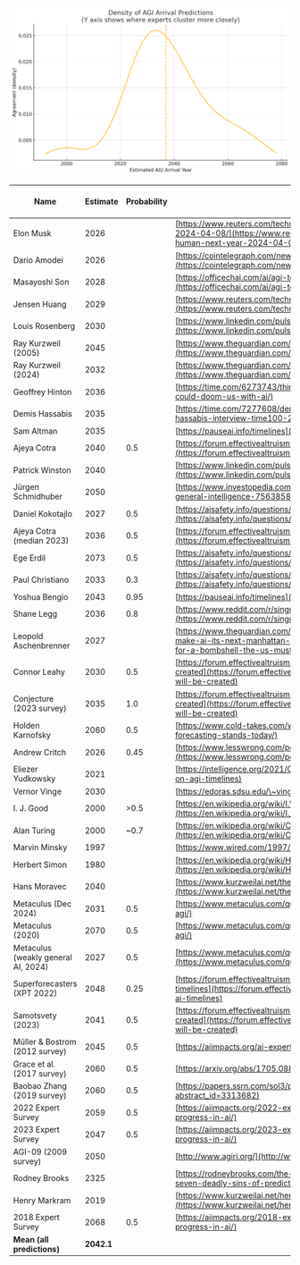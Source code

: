 ![AGI Timeline](agi-timeline.png "AGI Timeline")

| Name                                | Estimate   | Probability | Refs                                                                                                                                                                                                                                                                             | Mean Absolute Deviation | Variance   | Standard Deviation |
| ----------------------------------- | ---------- | ----------- | -------------------------------------------------------------------------------------------------------------------------------------------------------------------------------------------------------------------------------------------------------------------------------- | ----------------------- | ---------- | ------------------ |
| Elon Musk                           | 2026       |             | [https://www.reuters.com/technology/teslas-musk-predicts-ai-will-be-smarter-than-smartest-human-next-year-2024-04-08/](https://www.reuters.com/technology/teslas-musk-predicts-ai-will-be-smarter-than-smartest-human-next-year-2024-04-08/)                                     |                         |            |                    |
| Dario Amodei                        | 2026       |             | [https://cointelegraph.com/news/human-level-ai-as-early-as-2026-anthropic-ceo](https://cointelegraph.com/news/human-level-ai-as-early-as-2026-anthropic-ceo)                                                                                                                     |                         |            |                    |
| Masayoshi Son                       | 2028       |             | [https://officechai.com/ai/agi-to-arrive-much-sooner-than-in-2-3-years-softbanks-masayoshi-son/](https://officechai.com/ai/agi-to-arrive-much-sooner-than-in-2-3-years-softbanks-masayoshi-son/)                                                                                 |                         |            |                    |
| Jensen Huang                        | 2029       |             | [https://www.reuters.com/technology/nvidia-ceo-says-ai-could-pass-human-tests-five-years-2024-03-01/](https://www.reuters.com/technology/nvidia-ceo-says-ai-could-pass-human-tests-five-years-2024-03-01/)                                                                       |                         |            |                    |
| Louis Rosenberg                     | 2030       |             | [https://www.linkedin.com/pulse/we-chasing-mirage-artificial-general-intelligence-surinder-batra-1lnuf](https://www.linkedin.com/pulse/we-chasing-mirage-artificial-general-intelligence-surinder-batra-1lnuf)                                                                   |                         |            |                    |
| Ray Kurzweil (2005)                 | 2045       |             | [https://www.theguardian.com/technology/article/2024/jun/29/ray-kurzweil-google-ai-the-singularity-is-nearer](https://www.theguardian.com/technology/article/2024/jun/29/ray-kurzweil-google-ai-the-singularity-is-nearer)                                                       |                         |            |                    |
| Ray Kurzweil (2024)                 | 2032       |             | [https://www.theguardian.com/technology/article/2024/jun/29/ray-kurzweil-google-ai-the-singularity-is-nearer](https://www.theguardian.com/technology/article/2024/jun/29/ray-kurzweil-google-ai-the-singularity-is-nearer)                                                       |                         |            |                    |
| Geoffrey Hinton                     | 2036       |             | [https://time.com/6273743/thinking-that-could-doom-us-with-ai/](https://time.com/6273743/thinking-that-could-doom-us-with-ai/)                                                                                                                                                   |                         |            |                    |
| Demis Hassabis                      | 2035       |             | [https://time.com/7277608/demis-hassabis-interview-time100-2025/](https://time.com/7277608/demis-hassabis-interview-time100-2025/)                                                                                                                                               |                         |            |                    |
| Sam Altman                          | 2035       |             | [https://pauseai.info/timelines](https://pauseai.info/timelines)                                                                                                                                                                                                                 |                         |            |                    |
| Ajeya Cotra                         | 2040       | 0.5         | [https://forum.effectivealtruism.org/posts/hzhGL7tb56hG5pRXY/timelines-to-transformative-ai-an-investigation](https://forum.effectivealtruism.org/posts/hzhGL7tb56hG5pRXY/timelines-to-transformative-ai-an-investigation)                                                       |                         |            |                    |
| Patrick Winston                     | 2040       |             | [https://www.linkedin.com/pulse/we-chasing-mirage-artificial-general-intelligence-surinder-batra-1lnuf](https://www.linkedin.com/pulse/we-chasing-mirage-artificial-general-intelligence-surinder-batra-1lnuf)                                                                   |                         |            |                    |
| Jürgen Schmidhuber                  | 2050       |             | [https://www.investopedia.com/artificial-general-intelligence-7563858](https://www.investopedia.com/artificial-general-intelligence-7563858)                                                                                                                                     |                         |            |                    |
| Daniel Kokotajlo                    | 2027       | 0.5         | [https://aisafety.info/questions/5633/When-do-experts-think-human-level-AI-will-be-created](https://aisafety.info/questions/5633/When-do-experts-think-human-level-AI-will-be-created)                                                                                           |                         |            |                    |
| Ajeya Cotra (median 2023)           | 2036       | 0.5         | [https://forum.effectivealtruism.org/posts/hzhGL7tb56hG5pRXY/timelines-to-transformative-ai-an-investigation](https://forum.effectivealtruism.org/posts/hzhGL7tb56hG5pRXY/timelines-to-transformative-ai-an-investigation)                                                       |                         |            |                    |
| Ege Erdil                           | 2073       | 0.5         | [https://aisafety.info/questions/5633/When-do-experts-think-human-level-AI-will-be-created](https://aisafety.info/questions/5633/When-do-experts-think-human-level-AI-will-be-created)                                                                                           |                         |            |                    |
| Paul Christiano                     | 2033       | 0.3         | [https://aisafety.info/questions/5633/When-do-experts-think-human-level-AI-will-be-created](https://aisafety.info/questions/5633/When-do-experts-think-human-level-AI-will-be-created)                                                                                           |                         |            |                    |
| Yoshua Bengio                       | 2043       | 0.95        | [https://pauseai.info/timelines](https://pauseai.info/timelines)                                                                                                                                                                                                                 |                         |            |                    |
| Shane Legg                          | 2036       | 0.8         | [https://www.reddit.com/r/singularity/comments/1fla1tl/15\_years\_ago\_google\_deepmind\_cofounder\_shane\_legg/](https://www.reddit.com/r/singularity/comments/1fla1tl/15_years_ago_google_deepmind_cofounder_shane_legg/)                                                      |                         |            |                    |
| Leopold Aschenbrenner               | 2027       |             | [https://www.theguardian.com/commentisfree/article/2024/jun/15/hows-this-for-a-bombshell-the-us-must-make-ai-its-next-manhattan-project](https://www.theguardian.com/commentisfree/article/2024/jun/15/hows-this-for-a-bombshell-the-us-must-make-ai-its-next-manhattan-project) |                         |            |                    |
| Connor Leahy                        | 2030       | 0.5         | [https://forum.effectivealtruism.org/posts/SYtwChBTs6xkocBSP/when-do-experts-think-human-level-ai-will-be-created](https://forum.effectivealtruism.org/posts/SYtwChBTs6xkocBSP/when-do-experts-think-human-level-ai-will-be-created)                                             |                         |            |                    |
| Conjecture (2023 survey)            | 2035       | 1.0         | [https://forum.effectivealtruism.org/posts/SYtwChBTs6xkocBSP/when-do-experts-think-human-level-ai-will-be-created](https://forum.effectivealtruism.org/posts/SYtwChBTs6xkocBSP/when-do-experts-think-human-level-ai-will-be-created)                                             |                         |            |                    |
| Holden Karnofsky                    | 2060       | 0.5         | [https://www.cold-takes.com/where-ai-forecasting-stands-today/](https://www.cold-takes.com/where-ai-forecasting-stands-today/)                                                                                                                                                   |                         |            |                    |
| Andrew Critch                       | 2026       | 0.45        | [https://www.lesswrong.com/posts/zDS9c48nkBvqRwtrX/when-do-experts-think-human-level-ai-will-be-created](https://www.lesswrong.com/posts/zDS9c48nkBvqRwtrX/when-do-experts-think-human-level-ai-will-be-created)                                                                 |                         |            |                    |
| Eliezer Yudkowsky                   | 2021       |             | [https://intelligence.org/2021/03/09/yudkowsky-on-agi-timelines](https://intelligence.org/2021/03/09/yudkowsky-on-agi-timelines)                                                                                                                                                 |                         |            |                    |
| Vernor Vinge                        | 2030       |             | [https://edoras.sdsu.edu/\~vinge/misc/singularity.html](https://edoras.sdsu.edu/~vinge/misc/singularity.html)                                                                                                                                                                    |                         |            |                    |
| I. J. Good                          | 2000       | >0.5        | [https://en.wikipedia.org/wiki/I.\_J.\_Good#Technological\_singularity](https://en.wikipedia.org/wiki/I._J._Good#Technological_singularity)                                                                                                                                      |                         |            |                    |
| Alan Turing                         | 2000       | \~0.7       | [https://en.wikipedia.org/wiki/Computing\_Machinery\_and\_Intelligence](https://en.wikipedia.org/wiki/Computing_Machinery_and_Intelligence)                                                                                                                                      |                         |            |                    |
| Marvin Minsky                       | 1997       |             | [https://www.wired.com/1997/12/ff-ai/](https://www.wired.com/1997/12/ff-ai/)                                                                                                                                                                                                     |                         |            |                    |
| Herbert Simon                       | 1980       |             | [https://en.wikipedia.org/wiki/Herbert\_A.\_Simon#Forecasts\_about\_AI](https://en.wikipedia.org/wiki/Herbert_A._Simon#Forecasts_about_AI)                                                                                                                                       |                         |            |                    |
| Hans Moravec                        | 2040       |             | [https://www.kurzweilai.net/the-basic-metaphor-of-the-mind-a-tale-of-two-stories](https://www.kurzweilai.net/the-basic-metaphor-of-the-mind-a-tale-of-two-stories)                                                                                                               |                         |            |                    |
| Metaculus (Dec 2024)                | 2031       | 0.5         | [https://www.metaculus.com/questions/3467/date-of-agi/](https://www.metaculus.com/questions/3467/date-of-agi/)                                                                                                                                                                   |                         |            |                    |
| Metaculus (2020)                    | 2070       | 0.5         | [https://www.metaculus.com/questions/3467/date-of-agi/](https://www.metaculus.com/questions/3467/date-of-agi/)                                                                                                                                                                   |                         |            |                    |
| Metaculus (weakly general AI, 2024) | 2027       | 0.5         | [https://www.metaculus.com/questions/6983/weakly-general-ai/](https://www.metaculus.com/questions/6983/weakly-general-ai/)                                                                                                                                                       |                         |            |                    |
| Superforecasters (XPT 2022)         | 2048       | 0.25        | [https://forum.effectivealtruism.org/posts/KGGDduXSwZQTQJ9xc/what-do-xpt-forecasts-tell-us-about-ai-timelines](https://forum.effectivealtruism.org/posts/KGGDduXSwZQTQJ9xc/what-do-xpt-forecasts-tell-us-about-ai-timelines)                                                     |                         |            |                    |
| Samotsvety (2023)                   | 2041       | 0.5         | [https://forum.effectivealtruism.org/posts/SYtwChBTs6xkocBSP/when-do-experts-think-human-level-ai-will-be-created](https://forum.effectivealtruism.org/posts/SYtwChBTs6xkocBSP/when-do-experts-think-human-level-ai-will-be-created)                                             |                         |            |                    |
| Müller & Bostrom (2012 survey)      | 2045       | 0.5         | [https://aiimpacts.org/ai-expert-survey-results/](https://aiimpacts.org/ai-expert-survey-results/)                                                                                                                                                                               |                         |            |                    |
| Grace et al. (2017 survey)          | 2060       | 0.5         | [https://arxiv.org/abs/1705.08807](https://arxiv.org/abs/1705.08807)                                                                                                                                                                                                             |                         |            |                    |
| Baobao Zhang (2019 survey)          | 2060       | 0.5         | [https://papers.ssrn.com/sol3/papers.cfm?abstract\_id=3313682](https://papers.ssrn.com/sol3/papers.cfm?abstract_id=3313682)                                                                                                                                                      |                         |            |                    |
| 2022 Expert Survey                  | 2059       | 0.5         | [https://aiimpacts.org/2022-expert-survey-on-progress-in-ai/](https://aiimpacts.org/2022-expert-survey-on-progress-in-ai/)                                                                                                                                                       |                         |            |                    |
| 2023 Expert Survey                  | 2047       | 0.5         | [https://aiimpacts.org/2023-expert-survey-on-progress-in-ai/](https://aiimpacts.org/2023-expert-survey-on-progress-in-ai/)                                                                                                                                                       |                         |            |                    |
| AGI-09 (2009 survey)                | 2050       |             | [http://www.agiri.org/](http://www.agiri.org/)                                                                                                                                                                                                                                   |                         |            |                    |
| Rodney Brooks                       | 2325       |             | [https://rodneybrooks.com/the-seven-deadly-sins-of-predicting-the-future-of-ai/](https://rodneybrooks.com/the-seven-deadly-sins-of-predicting-the-future-of-ai/)                                                                                                                 |                         |            |                    |
| Henry Markram                       | 2019       |             | [https://www.kurzweilai.net/henry-markram-says-we-can-simulate-a-human-brain-in-10-years](https://www.kurzweilai.net/henry-markram-says-we-can-simulate-a-human-brain-in-10-years)                                                                                               |                         |            |                    |
| 2018 Expert Survey                  | 2068       | 0.5         | [https://aiimpacts.org/2018-expert-survey-on-progress-in-ai/](https://aiimpacts.org/2018-expert-survey-on-progress-in-ai/)                                                                                                                                                       |                         |            |                    |
| **Mean (all predictions)**          | **2042.1** |             |                                                                                                                                                                                                                                                                                  | **20.93**               | **2159.0** | **46.47**          |


